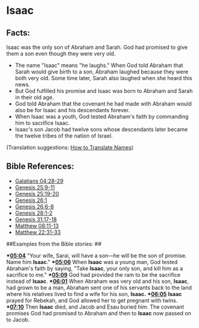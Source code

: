 # Isaac #

## Facts: ##

Isaac was the only son of Abraham and Sarah. God had promised to give them a son even though they were very old.

 * The name "Isaac" means "he laughs." When God told Abraham that Sarah would give birth to a son, Abraham laughed because they were both very old. Some time later, Sarah also laughed when she heard this news.
 * But God fulfilled his promise and Isaac was born to Abraham and Sarah in their old age.
 * God told Abraham that the covenant he had made with Abraham would also be for Isaac and his descendants forever.
 * When Isaac was a youth, God tested Abraham's faith by commanding him to sacrifice Isaac.
 * Isaac's son Jacob had twelve sons whose descendants later became the twelve tribes of the nation of Israel.

(Translation suggestions: [How to Translate Names](en/ta-vol1/translate/man/translate-names))



## Bible References: ##

* [Galatians 04:28-29](en/tn/gal/help/04/28)
* [Genesis 25:9-11](en/tn/gen/help/25/09)
* [Genesis 25:19-20](en/tn/gen/help/25/19)
* [Genesis 26:1](en/tn/gen/help/26/01)
* [Genesis 26:6-8](en/tn/gen/help/26/06)
* [Genesis 28:1-2](en/tn/gen/help/28/01)
* [Genesis 31:17-18](en/tn/gen/help/31/17)
* [Matthew 08:11-13](en/tn/mat/help/08/11)
* [Matthew 22:31-33](en/tn/mat/help/22/31)

##Examples from the Bible stories: ##

  __*[05:04](en/tn/obs/help/05/04)__ "Your wife, Sarai, will have a son—he will be the son of promise. Name him __Isaac__."
  __*[05:06](en/tn/obs/help/05/06)__ When __Isaac__ was a young man, God tested Abraham's faith by saying, "Take __Isaac__, your only son, and kill him as a sacrifice to me."
  __*[05:09](en/tn/obs/help/05/09)__ God had provided the ram to be the sacrifice instead of __Isaac__.
  __*[06:01](en/tn/obs/help/06/01)__ When Abraham was very old and his son, __Isaac__, had grown to be a man, Abraham sent one of his servants back to the land where his relatives lived to find a wife for his son, __Isaac.__ 
  __*[06:05](en/tn/obs/help/06/05)__ __Isaac__ prayed for Rebekah, and God allowed her to get pregnant with twins.
  __*[07:10](en/tn/obs/help/07/10)__ Then __Isaac__ died, and Jacob and Esau buried him. The covenant promises God had promised to Abraham and then to __Isaac__ now passed on to Jacob.